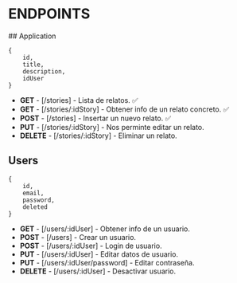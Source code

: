 # ENDPOINTS

## Application

```
{
    id,
    title,
    description,
    idUser
}
```

- **GET** - [/stories] - Lista de relatos. ✅
- **GET** - [/stories/:idStory] - Obtener info de un relato concreto. ✅
- **POST** - [/stories] - Insertar un nuevo relato. ✅
- **PUT** - [/stories/:idStory] - Nos perminte editar un relato.
- **DELETE** - [/stories/:idStory] - Eliminar un relato.

## Users

```
{
    id,
    email,
    password,
    deleted
}
```

- **GET** - [/users/:idUser] - Obtener info de un usuario.
- **POST** - [/users] - Crear un usuario.
- **POST** - [/users/:idUser] - Login de usuario.
- **PUT** - [/users/:idUser] - Editar datos de usuario.
- **PUT** - [/users/:idUser/password] - Editar contraseña.
- **DELETE** - [/users/:idUser] - Desactivar usuario.
